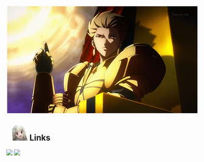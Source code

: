 <div align="center">
<img max-width="800" src="https://github.com/kelech1/kelech1/blob/main/Gilgamesh.gif"/>
</div>

## <img height="40" src="https://github.com/kelech1/kelech1/blob/main/illya-stare.gif"/> Links
[![](https://img.shields.io/badge/-linkedin-0073B1?style=flat-square)](https://www.linkedin.com/in/kelechi-henry-631930251/)
[![](https://img.shields.io/badge/-twitter-1C9CEA?style=flat-square)](https://twitter.com/0xKacey)

